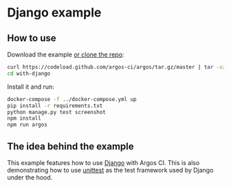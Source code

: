 # Django example

## How to use

Download the example [or clone the repo](https://github.com/argos-ci/argos):

```bash
curl https://codeload.github.com/argos-ci/argos/tar.gz/master | tar -xz --strip=2 argos-master/examples/with-django
cd with-django
```

Install it and run:

```bash
docker-compose -f ../docker-compose.yml up
pip install -r requirements.txt
python manage.py test screenshot
npm install
npm run argos
```

## The idea behind the example

This example features how to use [Django](https://github.com/django/django) with Argos CI.
This is also demonstrating how to use [unittest](https://docs.python.org/3.6/library/unittest.html) as the test framework used by Django under the hood.
